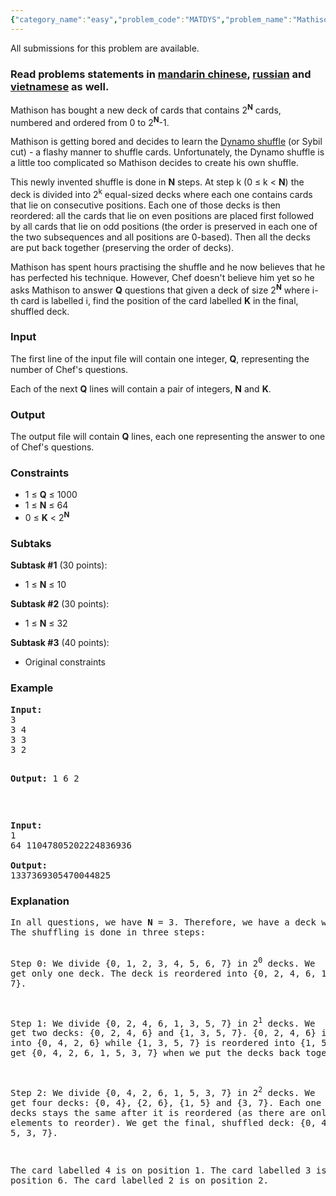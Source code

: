 ```yaml
---
{"category_name":"easy","problem_code":"MATDYS","problem_name":"Mathison and the Dynamo shuffle","languages_supported":{"0":"ADA","1":"ASM","2":"BASH","3":"BF","4":"C","5":"C99 strict","6":"CAML","7":"CLOJ","8":"CLPS","9":"CPP 4.3.2","10":"CPP 6.3","11":"CPP14","12":"CS2","13":"D","14":"ERL","15":"FORT","16":"FS","17":"GO","18":"HASK","19":"ICK","20":"ICON","21":"JAVA","22":"JS","23":"kotlin","24":"LISP clisp","25":"LISP sbcl","26":"LUA","27":"NEM","28":"NICE","29":"NODEJS","30":"PAS fpc","31":"PAS gpc","32":"PERL","33":"PERL6","34":"PHP","35":"PIKE","36":"PRLG","37":"PYPY","38":"PYTH","39":"PYTH 3.5","40":"RUBY","41":"rust","42":"SCALA","43":"SCM chicken","44":"SCM guile","45":"SCM qobi","46":"ST","47":"swift","48":"TCL","49":"TEXT","50":"WSPC"},"max_timelimit":0.5,"source_sizelimit":50000,"problem_author":"alexvaleanu","problem_tester":"kingofnumbers","date_added":"15-08-2017","tags":{"0":"alexvaleanu","1":"easy","2":"ltime51","3":"observations"},"editorial_url":"https://discuss.codechef.com/problems/MATDYS","time":{"view_start_date":1503768600,"submit_start_date":1503768600,"visible_start_date":1503768600,"end_date":1735669800},"layout":"problem"}
---
```

<span class="solution-visible-txt">All submissions for this problem are available.</span><h3>Read problems statements in <a target="_blank" 
href="http://www.codechef.com/download/translated/LTIME51/mandarin/MATDYS.pdf">mandarin chinese</a>, <a target="_blank" 
href="http://www.codechef.com/download/translated/LTIME51/russian/MATDYS.pdf">russian</a> and <a target="_blank" 
href="http://www.codechef.com/download/translated/LTIME51/vietnamese/MATDYS.pdf">vietnamese</a> as well.</h3>

<p>Mathison has bought a new deck of cards that contains 2<sup><b>N</b></sup> cards, numbered and ordered from 0 to 2<sup><b>N</b></sup>-1.</p>

<p>Mathison is getting bored and decides to learn the <a href="https://www.youtube.com/watch?v=8T9yeV9oT2o">Dynamo shuffle</a> (or Sybil cut) - a flashy manner to shuffle cards. Unfortunately, the Dynamo shuffle is a little too complicated so Mathison decides to create his own shuffle.
</p>


<p>
 This newly invented shuffle is done in <b>N</b> steps. At step k (0 ≤ k &lt; <b>N</b>) the deck is divided into 2<sup>k</sup> equal-sized decks
 where each one contains cards that lie on consecutive positions.
 Each one of those decks is then reordered: all the cards that lie on even positions are placed first followed by all cards that lie on odd positions
  (the order is preserved in each one of the two subsequences and all positions are 0-based). Then all the decks are put back together (preserving the order of decks).
</p>

<p>
 Mathison has spent hours practising the shuffle and he now believes that he has perfected his technique. However, Chef doesn't believe him yet so he asks Mathison to answer <b>Q</b> questions that given a deck of size 2<sup><b>N</b></sup> where i-th card is labelled i, find the position of the card labelled <b>K</b> in the final, shuffled deck.
</p>

<h3>Input</h3>
<p>The first line of the input file will contain one integer, <b>Q</b>, representing the number of Chef's questions.</p>
<p>Each of the next <b>Q</b> lines will contain a pair of integers, <b>N</b> and <b>K</b>.</p>

<h3>Output</h3>
<p>The output file will contain <b>Q</b> lines, each one representing the answer to one of Chef's questions.</p>

<h3>Constraints</h3>
<ul>
<li>1 ≤ <b>Q</b> ≤ 1000</li>
<li>1 ≤ <b>N</b> ≤ 64</li>
<li>0 ≤ <b>K</b> &lt; 2<sup><b>N</b></sup></li>
</ul>

<h3>Subtaks</h3>
<p><b>Subtask #1</b> (30 points):
<ul>
<li>1 ≤ <b>N</b> ≤ 10</li>
</ul>
</p>

<p><b>Subtask #2</b> (30 points):
<ul>
<li>1 ≤ <b>N</b> ≤ 32</li>
</ul>
</p>

<p><b>Subtask #3</b> (40 points):
<ul>
<li>Original constraints</li>
</ul>
</p>

<h3>Example</h3>
<pre><b>Input:</b>
3
3 4
3 3
3 2

<b>Output:</b>
1
6
2
</pre>
<br />
<pre><b>Input:</b>
1
64 11047805202224836936

<b>Output:</b>
1337369305470044825
</pre>

<h3>Explanation</h3>
<pre>
In all questions, we have <b>N</b> = 3. Therefore, we have a deck with 8 cards.
The shuffling is done in three steps:

Step 0: We divide {0, 1, 2, 3, 4, 5, 6, 7} in 2<sup>0</sup> decks. We get only one deck.
        The deck is reordered into {0, 2, 4, 6, 1, 3, 5, 7}.

Step 1: We divide {0, 2, 4, 6, 1, 3, 5, 7} in 2<sup>1</sup> decks. We get two decks: {0, 2, 4, 6} and {1, 3, 5, 7}.
        {0, 2, 4, 6} is reordered into {0, 4, 2, 6} while {1, 3, 5, 7} is reordered into {1, 5, 3, 7}.
        We get {0, 4, 2, 6, 1, 5, 3, 7} when we put the decks back together.

Step 2: We divide {0, 4, 2, 6, 1, 5, 3, 7} in 2<sup>2</sup> decks. We get four decks: {0, 4}, {2, 6}, {1, 5} and {3, 7}.
        Each one of the four decks stays the same after it is reordered (as there are only two elements to reorder).
        We get the final, shuffled deck: {0, 4, 2, 6, 1, 5, 3, 7}.

The card labelled 4 is on position 1.
The card labelled 3 is on position 6.
The card labelled 2 is on position 2.
</pre>
